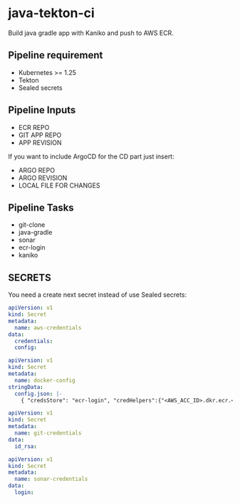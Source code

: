 # java-tekton-ci

Build java gradle app with Kaniko and push to AWS ECR.

## Pipeline requirement

- Kubernetes >= 1.25
- Tekton
- Sealed secrets

## Pipeline Inputs

- ECR REPO
- GIT APP REPO
- APP REVISION

If you want to include ArgoCD for the CD part just insert:

- ARGO REPO
- ARGO REVISION
- LOCAL FILE FOR CHANGES

## Pipeline Tasks

- git-clone
- java-gradle
- sonar
- ecr-login
- kaniko

## SECRETS

You need a create next secret instead of use Sealed secrets:

```yaml
apiVersion: v1
kind: Secret
metadata:
  name: aws-credentials
data:
  credentials:
  config:
```

```yaml
apiVersion: v1
kind: Secret
metadata:
  name: docker-config
stringData:
  config.json: |-
    { "credsStore": "ecr-login", "credHelpers":{"<AWS_ACC_ID>.dkr.ecr.<AWS_REGION>.amazonaws.com":"ecr-login"}} }
```

```yaml
apiVersion: v1
kind: Secret
metadata:
  name: git-credentials
data:
  id_rsa:
```

```yaml
apiVersion: v1
kind: Secret
metadata:
  name: sonar-credentials
data:
  login: 
```